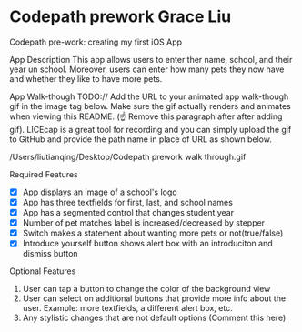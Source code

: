 # Codepath prework Grace Liu
Codepath pre-work: creating my first iOS App

App Description
This app allows users to enter ther name, school, and their year un school. Moreover, users can enter how many pets they now have and whether they like to have more pets.

App Walk-though
TODO:// Add the URL to your animated app walk-though gif in the image tag below. Make sure the gif actually renders and animates when viewing this README. (☝️ Remove this paragraph after after adding gif). LICEcap is a great tool for recording and you can simply upload the gif to GitHub and provide the path name in place of URL as shown below.

/Users/liutianqing/Desktop/Codepath prework walk through.gif


Required Features
* [x] App displays an image of a school's logo
* [x] App has three textfields for first, last, and school names
* [x] App has a segmented control that changes student year
* [x] Number of pet matches label is increased/decreased by stepper
* [x] Switch makes a statement about wanting more pets or not(true/false)
* [x] Introduce yourself button shows alert box with an introduciton and dismiss button

Optional Features
1. User can tap a button to change the color of the background view
3. User can select on additional buttons that provide more info about the user. Example: more textfields, a different alert box, etc.
4. Any stylistic changes that are not default options (Comment this here)
